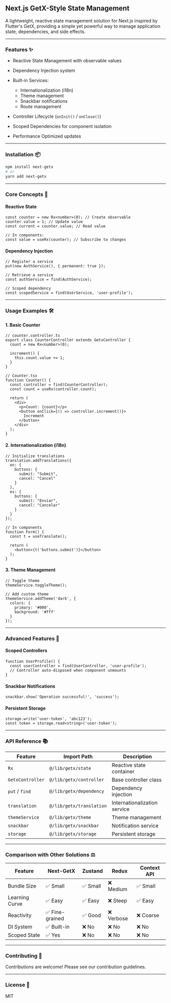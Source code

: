 ## Next.js GetX-Style State Management

A lightweight, reactive state management solution for Next.js inspired by Flutter's GetX, providing a simple yet powerful way to manage application state, dependencies, and side effects.

---

### Features ✨

* Reactive State Management with observable values
* Dependency Injection system
* Built-in Services:

  * Internationalization (i18n)
  * Theme management
  * Snackbar notifications
  * Route management
* Controller Lifecycle (`onInit()` / `onClose()`)
* Scoped Dependencies for component isolation
* Performance Optimized updates

---

### Installation 📦

```bash
npm install next-getx
# or
yarn add next-getx
```

---

### Core Concepts 🧠

#### Reactive State

```tsx
const counter = new Rx<number>(0); // Create observable
counter.value = 1; // Update value
const current = counter.value; // Read value

// In components:
const value = useRx(counter); // Subscribe to changes
```

#### Dependency Injection

```tsx
// Register a service
put(new AuthService(), { permanent: true });

// Retrieve a service
const authService = find(AuthService);

// Scoped dependency
const scopedService = find(UserService, 'user-profile');
```

---

### Usage Examples 🛠️

#### 1. Basic Counter

```tsx
// counter.controller.ts
export class CounterController extends GetxController {
  count = new Rx<number>(0);

  increment() {
    this.count.value += 1;
  }
}

// Counter.tsx
function Counter() {
  const controller = find(CounterController);
  const count = useRx(controller.count);

  return (
    <div>
      <p>Count: {count}</p>
      <button onClick={() => controller.increment()}>
        Increment
      </button>
    </div>
  );
}
```

#### 2. Internationalization (i18n)

```tsx
// Initialize translations
translation.addTranslations({
  en: {
    buttons: {
      submit: "Submit",
      cancel: "Cancel"
    }
  },
  es: {
    buttons: {
      submit: "Enviar",
      cancel: "Cancelar"
    }
  }
});

// In components
function Form() {
  const t = useTranslate();
  
  return (
    <button>{t('buttons.submit')}</button>
  );
}
```

#### 3. Theme Management

```tsx
// Toggle theme
themeService.toggleTheme();

// Add custom theme
themeService.addTheme('dark', {
  colors: {
    primary: '#000',
    background: '#fff'
  }
});
```

---

### Advanced Features 🚀

#### Scoped Controllers

```tsx
function UserProfile() {
  const userController = find(UserController, 'user-profile');
  // Controller auto-disposed when component unmounts
}
```

#### Snackbar Notifications

```tsx
snackbar.show('Operation successful!', 'success');
```

#### Persistent Storage

```tsx
storage.write('user-token', 'abc123');
const token = storage.read<string>('user-token');
```

---

### API Reference 📚

| Feature          | Import Path              | Description                  |
| ---------------- | ------------------------ | ---------------------------- |
| `Rx`             | `@/lib/getx/state`       | Reactive state container     |
| `GetxController` | `@/lib/getx/controller`  | Base controller class        |
| `put` / `find`   | `@/lib/getx/dependency`  | Dependency injection         |
| `translation`    | `@/lib/getx/translation` | Internationalization service |
| `themeService`   | `@/lib/getx/theme`       | Theme management             |
| `snackbar`       | `@/lib/getx/snackbar`    | Notification service         |
| `storage`        | `@/lib/getx/storage`     | Persistent storage           |

---

### Comparison with Other Solutions ⚖️

| Feature        | Next-GetX      | Zustand | Redux     | Context API |
| -------------- | -------------- | ------- | --------- | ----------- |
| Bundle Size    | ✅ Small        | ✅ Small | ❌ Medium  | ✅ Small     |
| Learning Curve | ✅ Easy         | ✅ Easy  | ❌ Steep   | ✅ Easy      |
| Reactivity     | ✅ Fine-grained | ✅ Good  | ❌ Verbose | ❌ Coarse    |
| DI System      | ✅ Built-in     | ❌ No    | ❌ No      | ❌ No        |
| Scoped State   | ✅ Yes          | ❌ No    | ❌ No      | ❌ No        |

---

### Contributing 🤝

Contributions are welcome! Please see our contribution guidelines.

---

### License 📄

MIT
